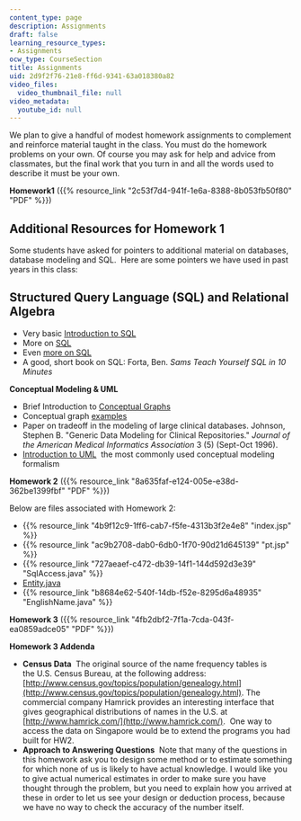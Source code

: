 ```yaml
---
content_type: page
description: Assignments
draft: false
learning_resource_types:
- Assignments
ocw_type: CourseSection
title: Assignments
uid: 2d9f2f76-21e8-ff6d-9341-63a018380a82
video_files:
  video_thumbnail_file: null
video_metadata:
  youtube_id: null
---
```

We plan to give a handful of modest homework assignments to complement and reinforce material taught in the class. You must do the homework problems on your own. Of course you may ask for help and advice from classmates, but the final work that you turn in and all the words used to describe it must be your own.

**Homework1** ({{% resource_link "2c53f7d4-941f-1e6a-8388-8b053fb50f80" "PDF" %}})

## Additional Resources for Homework 1

Some students have asked for pointers to additional material on databases, database modeling and SQL.  Here are some pointers we have used in past years in this class:

## Structured Query Language (SQL) and Relational Algebra

- Very basic [Introduction to SQL](https://www.1keydata.com/sql/sql.html)
- More on [SQL](http://www.sqlcourse2.com/)
- Even [more on SQL](http://www.w3schools.com/default.asp)
- A good, short book on SQL: Forta, Ben. *Sams Teach Yourself SQL in 10 Minutes*

**Conceptual Modeling & UML**

- Brief Introduction to [Conceptual Graphs](http://conceptualgraphs.org/)
- Conceptual graph [examples](https://web.archive.org/web/20040216153439/http://users.bestweb.net/~sowa/cg/cgexampw.htm)
- Paper on tradeoff in the modeling of large clinical databases. Johnson, Stephen B. "Generic Data Modeling for Clinical Repositories." *Journal of the American Medical Informatics Association* 3 (5) (Sept-Oct 1996).
- [Introduction to UML](http://www.sparxsystems.com.au/UML_Tutorial.htm)  the most commonly used conceptual modeling formalism

**Homework 2** ({{% resource_link "8a635faf-e124-005e-e38d-362be1399fbf" "PDF" %}})

Below are files associated with Homework 2:

- {{% resource_link "4b9f12c9-1ff6-cab7-f5fe-4313b3f2e4e8" "index.jsp" %}}
- {{% resource_link "ac9b2708-dab0-6db0-1f70-90d21d645139" "pt.jsp" %}}
- {{% resource_link "727aeaef-c472-db39-14f1-144d592d3e39" "SqlAccess.java" %}}
- [Entity.java](https://ocw-studio.odl.mit.edu/courses/health-sciences-and-technology/hst-950j-medical-computing-spring-2003/assignments/entity_java.txt)
- {{% resource_link "b8684e62-540f-14db-f52e-8295d6a48935" "EnglishName.java" %}}

**Homework 3** ({{% resource_link "4fb2dbf2-7f1a-7cda-043f-ea0859adce05" "PDF" %}}) 

**Homework 3 Addenda**

- **Census Data**  The original source of the name frequency tables is the U.S. Census Bureau, at the following address: [http://www.census.gov/topics/population/genealogy.html](http://www.census.gov/topics/population/genealogy.html). The commercial company Hamrick provides an interesting interface that gives geographical distributions of names in the U.S. at [http://www.hamrick.com/](http://www.hamrick.com/).  One way to access the data on Singapore would be to extend the programs you had built for HW2. 
- **Approach to Answering Questions**  Note that many of the questions in this homework ask you to design some method or to estimate something for which none of us is likely to have actual knowledge. I would like you to give actual numerical estimates in order to make sure you have thought through the problem, but you need to explain how you arrived at these in order to let us see your design or deduction process, because we have no way to check the accuracy of the number itself.